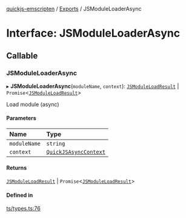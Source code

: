[quickjs-emscripten](../README.md) / [Exports](../modules.md) / JSModuleLoaderAsync

# Interface: JSModuleLoaderAsync

## Callable

### JSModuleLoaderAsync

▸ **JSModuleLoaderAsync**(`moduleName`, `context`): [`JSModuleLoadResult`](../modules.md#jsmoduleloadresult) \| `Promise`<[`JSModuleLoadResult`](../modules.md#jsmoduleloadresult)\>

Load module (async)

#### Parameters

| Name | Type |
| :------ | :------ |
| `moduleName` | `string` |
| `context` | [`QuickJSAsyncContext`](../classes/QuickJSAsyncContext.md) |

#### Returns

[`JSModuleLoadResult`](../modules.md#jsmoduleloadresult) \| `Promise`<[`JSModuleLoadResult`](../modules.md#jsmoduleloadresult)\>

#### Defined in

[ts/types.ts:76](https://github.com/yourWaifu/quickjs-emscripten/blob/main/ts/types.ts#L76)

